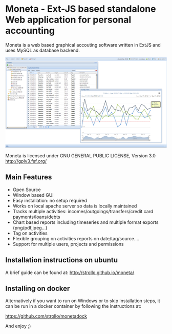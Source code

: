 # Moneta - Ext-JS based standalone Web application for personal accounting

Moneta is a web based graphical accouting software written in ExtJS and uses MySQL as database backend.

<img src="docs/screens/screen1.png" />

Moneta is licensed under GNU GENERAL PUBLIC LICENSE, Version 3.0
http://gplv3.fsf.org/

## Main Features
- Open Source
- Window based GUI
- Easy installation: no setup required
- Works on local apache server so data is locally maintained
- Tracks multiple activities: incomes/outgoings/transfers/credit card payments/loans/debts
- Chart based reports including timeseries and multiple format exports (png/pdf,jpeg...)
- Tag on activities
- Flexible grouping on activities reports on date/tag/source....
- Support for multiple users, projects and permissions

## Installation instructions on ubuntu
A brief guide can be found at:
http://strollo.github.io/moneta/

## Installing on docker

Alternatively if you want to run on Windows or to skip installation steps, it can be run in a docker container by following the instructions at:

https://github.com/strollo/monetadock

And enjoy ;)
